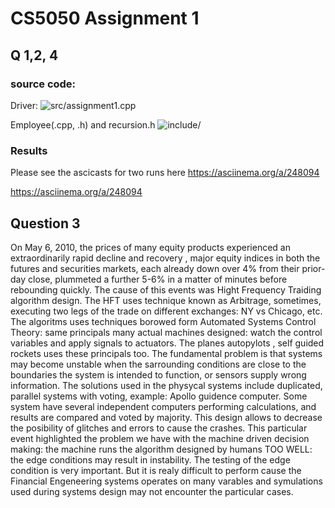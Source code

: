 # CS5050 Assignment 1

## Q 1,2, 4

### source code:

Driver: ![src/assignment1.cpp]()

Employee(.cpp, .h) and recursion.h ![include/]()

### Results
Please see the ascicasts for two runs here
https://asciinema.org/a/248094

https://asciinema.org/a/248094



## Question 3

On May 6, 2010, the prices of many equity products experienced an extraordinarily rapid decline and recovery , major equity indices in both the futures and securities markets, each already down over 4% from their prior-day close, plummeted a further 5-6% in a matter of minutes before rebounding quickly.
The cause of this events was Hight Frequency Traiding algorithm design. The HFT uses technique known as Arbitrage, sometimes, executing two legs of the trade on different exchanges: NY vs Chicago, etc. The algoritms uses techniques borowed form Automated Systems Control Theory: same principals many actual machines designed: watch the control variables and apply signals to actuators. The planes autopylots , self guided rockets uses these principals too. The fundamental problem is that systems may become unstable when the sarrounding conditions are close to the boundaries the system is intended to function, or sensors supply wrong information. 
The solutions used in the physycal systems include duplicated, parallel systems with voting, example: Apollo guidence computer. Some system have several independent computers performing calculations, and results are compared and voted by majority. This design allows to decrease the posibility of glitches and errors to cause the crashes. This particular event highlighted the problem we have with the machine driven decision making: the machine runs the algorithm designed by humans TOO WELL: the edge conditions may result in instability. The testing of the edge condition is very important. But it is realy difficult to perform cause the Financial Engeneering systems operates on many varables and symulations used during systems design may not encounter the particular cases.
